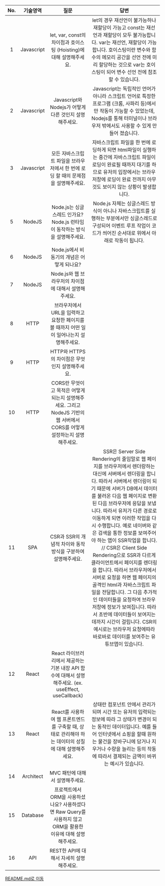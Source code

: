 |No.|기술영역|질문|답변|
|:--:|:--:|:--:|:--:|
|1|Javascript|let, var, const의 차이점과 호이스팅 (Hoisting)에 대해 설명해주세요.|let의 경우 재선언이 불가능하나 재할당이 가능고 const는 재선언과 재할당이 모두 불가능합니다. var는 재선언, 재할당이 가능합니다. 호이스팅이란 변수와 함수의 메모리 공간을 선언 전에 미리 할당하는 것으로 var는 호이스팅이 되어 변수 선언 전에 참조할 수 있습니다.|
|2|Javascript|Javascript와 Nodejs가 어떻게 다른 것인지 설명해주세요.|Javascript는 독립적인 언어가 아니라 스크립트 언어로 특정한 프로그램 (크롬, 사파리 등)에서만 작동이 가능할 수 있었는데, Nodejs를 통해 터미널이나 브라우저 밖에서도 사용할 수 있게 만들어 졌습니다.|
|3|Javascript|모든 자바스크립트 파일을 브라우저에서 한 번에 로딩 할 때의 문제점을 설명해주세요.|자바스크립트 파일을 한 번에 로딩하게 되면 html파일이 실행하는 중간에 자바스크립트 파일이 로딩이 완료될 때까지 대기를 하므로 유저의 입장에서는 브라우저창에 로딩이 완료 전까지 아무것도 보이지 않는 상황이 발생합니다.|
|5|NodeJS|Node.js는 싱글스레드 인가요? Node.js 런타임이 동작하는 방식을 설명해주세요.|Node.js 자체는 싱글스레드 방식이 아니나 자바스크립트를 실행하는 부분에서만 싱글스레드로 구성되어 이벤트 루프 작업이 코드가 씌어진 순서대로 위에서 아래로 작동이 됩니다.|
|6|NodeJS|Node.js에서 비동기의 개념은 어떻게 되나요?||
|7|NodeJS|Node.js와 웹 브라우저의 차이점에 대해서 설명해주세요.||
|8|HTTP|브라우저에서 URL을 입력하고 요청한 페이지를 볼 때까지 어떤 일이 일어나는지 설명해주세요.||
|9|HTTP|HTTP와 HTTPS의 차이점은 무엇인지 설명해주세요.||
|10|HTTP|CORS란 무엇이고 목적은 어떻게 되는지 설명해주세요. 그리고 NodeJS 기반의 웹 서버에서 CORS를 어떻게 설정하는지 설명해주세요.||
|11|SPA|CSR과 SSR의 개념적 차이와 동작 방식을 구분하여 설명해주세요.|SSR은 Server Side Rendering의 줄임말로 웹 페이지를 브라우저에서 렌더랑하는 대신에 서버에서 렌더링을 합니다. 따라서 서버에서 렌더링이 되기 때문에 서버가 DB에서 데이터를 불러온 다음 웹 페이지로 변환 된 다음 브라우저에 응답을 보냅니다. 따라서 유저가 다른 경로로 이동하게 되면 이러한 작업을 다시 수행합니다. 예로 네이버와 같은 검색을 통한 정보를 보여주어야 하는 앱이 SSR작업을 합니다. // CSR은 Client Side Rendering으로 SSR과 다르게 클라이언트에서 페이지를 렌더링을 합니다. 따라서 브라우저에서 서버로 요청을 하면 웹 페이지의 골격인 html과 자바스크립트 파일을 전달합니다. 그 다음 추가적인 데이터들을 요청하여 브라우저창에 정보가 보여집니다. 따라서 초반에 데이터들이 보여지는데까지 시간이 걸립니다. CSR의 예시로는 브라우저 요청에따라 바로바로 데이터를 보여주는 유튜브앱이 있습니다.|
|12|React|React 라이브러리에서 제공하는 기본 내장 API 함수에 대해서 설명해주세요. (ex. useEffect, useCallback)||
|13|React|React를 사용하여 웹 프론트엔드를 구축할 때, 상태로 관리해야 하는 데이터의 성질에 대해 설명해주세요.|상태란 컴포넌트 안에서 관리가 되며 시간 또는 유저의 입력되는 정보에 따라 그 상태가 변경이 되는 동적인 데이터입니다. 예를 들어 인터넷에서 쇼핑을 할때 원하는 물건을 장바구니에 담거나 지우거나 수량을 늘리는 등의 작동에 따라서 결제되는 금액이 바뀌는 예시가 있습니다.|
|14|Architect|MVC 패턴에 대해서 설명해주세요.||
|15|Database|프로젝트에서 ORM을 사용하셨나요? 사용하셨다면 Raw Query를 사용하지 않고 ORM을 활용한 이유에 대해 설명해주세요.||
|16|API|REST한 API에 대해서 자세히 설명해주세요.||


[README.md로 이동](../../README.md)
